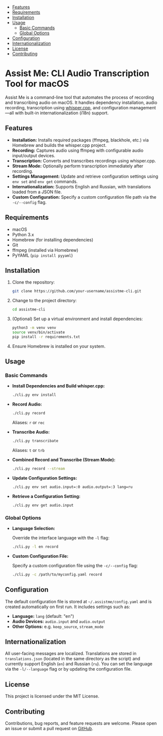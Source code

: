 - [Features](#features)
- [Requirements](#requirements)
- [Installation](#installation)
- [Usage](#usage)
   * [Basic Commands](#basic-commands)
   * [Global Options](#global-options)
- [Configuration](#configuration)
- [Internationalization](#internationalization)
- [License](#license)
- [Contributing](#contributing)

# Assist Me: CLI Audio Transcription Tool for macOS

Assist Me is a command-line tool that automates the process of recording and transcribing audio on macOS. It handles dependency installation, audio recording, transcription using [whisper.cpp](https://github.com/ggerganov/whisper.cpp), and configuration management—all with built-in internationalization (i18n) support.

## Features

- **Installation:** Installs required packages (ffmpeg, blackhole, etc.) via Homebrew and builds the whisper.cpp project.
- **Recording:** Captures audio using ffmpeg with configurable audio input/output devices.
- **Transcription:** Converts and transcribes recordings using whisper.cpp.
- **Stream Mode:** Optionally perform transcription immediately after recording.
- **Settings Management:** Update and retrieve configuration settings using `env set` and `env get` commands.
- **Internationalization:** Supports English and Russian, with translations loaded from a JSON file.
- **Custom Configuration:** Specify a custom configuration file path via the `-c/--config` flag.

## Requirements

- macOS
- Python 3.x
- Homebrew (for installing dependencies)
- Git
- ffmpeg (installed via Homebrew)
- PyYAML (`pip install pyyaml`)

## Installation

1. Clone the repository:

   ```bash
   git clone https://github.com/your-username/assistme-cli.git
   ```

2. Change to the project directory:

   ```bash
   cd assistme-cli
   ```

3. (Optional) Set up a virtual environment and install dependencies:

   ```bash
   python3 -m venv venv
   source venv/bin/activate
   pip install -r requirements.txt
   ```

4. Ensure Homebrew is installed on your system.

## Usage

### Basic Commands

- **Install Dependencies and Build whisper.cpp:**

  ```bash
  ./cli.py env install
  ```

- **Record Audio:**

  ```bash
  ./cli.py record
  ```
  
  Aliases: `r` or `rec`

- **Transcribe Audio:**

  ```bash
  ./cli.py transcribate
  ```
  
  Aliases: `t` or `trb`

- **Combined Record and Transcribe (Stream Mode):**

  ```bash
  ./cli.py record --stream
  ```

- **Update Configuration Settings:**

  ```bash
  ./cli.py env set audio.input=:0 audio.output=:3 lang=ru
  ```

- **Retrieve a Configuration Setting:**

  ```bash
  ./cli.py env get audio.input
  ```

### Global Options

- **Language Selection:**

  Override the interface language with the `-l` flag:

  ```bash
  ./cli.py -l en record
  ```

- **Custom Configuration File:**

  Specify a custom configuration file using the `-c/--config` flag:

  ```bash
  ./cli.py -c /path/to/myconfig.yaml record
  ```

## Configuration

The default configuration file is stored at `~/.assistme/config.yaml` and is created automatically on first run. It includes settings such as:

- **Language:** `lang` (default: "en")
- **Audio Devices:** `audio.input` and `audio.output`
- **Other Options:** e.g. `keep_source`, `stream_mode`

## Internationalization

All user-facing messages are localized. Translations are stored in `translations.json` (located in the same directory as the script) and currently support English (`en`) and Russian (`ru`). You can set the language via the `-l/--language` flag or by updating the configuration file.

## License

This project is licensed under the MIT License.

## Contributing

Contributions, bug reports, and feature requests are welcome. Please open an issue or submit a pull request on [GitHub](https://github.com/your-username/assistme-cli).